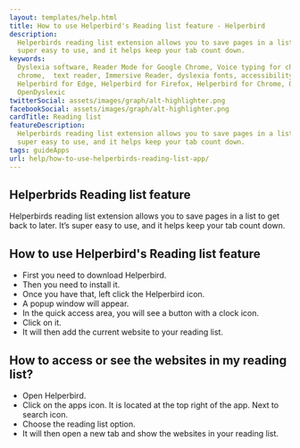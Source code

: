 ```yaml
---
layout: templates/help.html
title: How to use Helperbird's Reading list feature - Helperbird
description:
  Helperbirds reading list extension allows you to save pages in a list to get back to later. It’s
  super easy to use, and it helps keep your tab count down.
keywords:
  Dyslexia software, Reader Mode for Google Chrome, Voice typing for chrome, Text to speech for
  chrome,  text reader, Immersive Reader, dyslexia fonts, accessibility software, dyslexia software,
  Helperbird for Edge, Helperbird for Firefox, Helperbird for Chrome, Opendyslexic for Chrome,
  OpenDyslexic
twitterSocial: assets/images/graph/alt-highlighter.png
facebookSocial: assets/images/graph/alt-highlighter.png
cardTitle: Reading list
featureDescription:
  Helperbirds reading list extension allows you to save pages in a list to get back to later. It’s
  super easy to use, and it helps keep your tab count down.
tags: guideApps
url: help/how-to-use-helperbirds-reading-list-app/
---
```


## Helperbrids Reading list feature

Helperbirds reading list extension allows you to save pages in a list to get back to later. It’s
super easy to use, and it helps keep your tab count down.

## How to use Helperbird's Reading list feature

- First you need to download Helperbird.
- Then you need to install it.
- Once you have that, left click the Helperbird icon.
- A popup window will appear.
- In the quick access area, you will see a button with a clock icon.
- Click on it.
- It will then add the current website to your reading list.

## How to access or see the websites in my reading list?

- Open Helperbird.
- Click on the apps icon. It is located at the top right of the app. Next to search icon.
- Choose the reading list option.
- It will then open a new tab and show the websites in your reading list.
